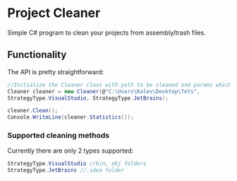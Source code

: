 # Project Cleaner

Simple C# program to clean your projects from assembly/trash files.

## Functionality

The API is pretty straightforward:
```C#
//Initialize the Cleaner class with path to be cleaned and params which describes what to be cleaned
Cleaner cleaner = new Cleaner(@"C:\Users\Kolev\Desktop\Tets", 
StrategyType.VisualStudio, StrategyType.JetBrains);

cleaner.Clean();
Console.WriteLine(cleaner.Statistics());
```

### Supported cleaning methods
Currently there are only 2 types supported:
```C#
StrategyType.VisualStudio //bin, obj folders
StrategyType.JetBrains //.idea folder
```
